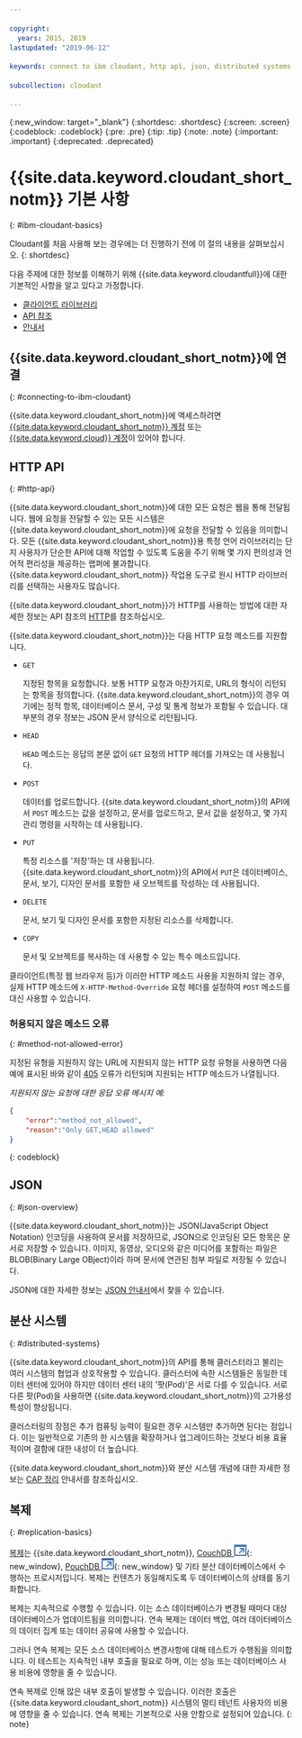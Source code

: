 ```yaml
---

copyright:
  years: 2015, 2019
lastupdated: "2019-06-12"

keywords: connect to ibm cloudant, http api, json, distributed systems, replication

subcollection: cloudant

---
```


{:new_window: target="_blank"}
{:shortdesc: .shortdesc}
{:screen: .screen}
{:codeblock: .codeblock}
{:pre: .pre}
{:tip: .tip}
{:note: .note}
{:important: .important}
{:deprecated: .deprecated}

<!-- Acrolinx: 2018-05-07 -->

# {{site.data.keyword.cloudant_short_notm}} 기본 사항
{: #ibm-cloudant-basics}

Cloudant를 처음 사용해 보는 경우에는 더 진행하기 전에 이 절의 내용을 살펴보십시오.
{: shortdesc}

다음 주제에 대한 정보를 이해하기 위해 {{site.data.keyword.cloudantfull}}에 대한 기본적인 사항을 알고 있다고 가정합니다. 

- [클라이언트 라이브러리](/docs/services/Cloudant?topic=cloudant-client-libraries#client-libraries)
- [API 참조](/docs/services/Cloudant?topic=cloudant-api-reference-overview#api-reference-overview)
- [안내서](/docs/services/Cloudant?topic=cloudant-authorized-curl-acurl-#authorized-curl-acurl-)

## {{site.data.keyword.cloudant_short_notm}}에 연결
{: #connecting-to-ibm-cloudant}

{{site.data.keyword.cloudant_short_notm}}에 액세스하려면 [{{site.data.keyword.cloudant_short_notm}} 계정](/docs/services/Cloudant?topic=cloudant-ibm-cloudant.com#enterprise-plan)
또는 [{{site.data.keyword.cloud}} 계정](https://cloud.ibm.com/login)이 있어야 합니다.

## HTTP API
{: #http-api}

{{site.data.keyword.cloudant_short_notm}}에 대한 모든 요청은 웹을 통해 전달됩니다.
웹에 요청을 전달할 수 있는 모든 시스템은 {{site.data.keyword.cloudant_short_notm}}에 요청을 전달할 수 있음을 의미합니다.
모든 {{site.data.keyword.cloudant_short_notm}}용 특정 언어 라이브러리는 단지 사용자가 단순한 API에 대해 작업할 수 있도록
도움을 주기 위해 몇 가지 편의성과 언어적 편리성을 제공하는 랩퍼에 불과합니다.
{{site.data.keyword.cloudant_short_notm}} 작업용 도구로 원시 HTTP 라이브러리를 선택하는 사용자도 많습니다.

{{site.data.keyword.cloudant_short_notm}}가 HTTP를 사용하는 방법에 대한 자세한 정보는 API 참조의 [HTTP](/docs/services/Cloudant?topic=cloudant-http#http)를 참조하십시오.

{{site.data.keyword.cloudant_short_notm}}는 다음 HTTP 요청 메소드를 지원합니다.

-   `GET`

    지정된 항목을 요청합니다.
    보통 HTTP 요청과 마찬가지로,
    URL의 형식이 리턴되는 항목을 정의합니다.
    {{site.data.keyword.cloudant_short_notm}}의 경우 여기에는 정적 항목,
    데이터베이스 문서,
    구성 및 통계 정보가 포함될 수 있습니다.
    대부분의 경우 정보는 JSON 문서 양식으로 리턴됩니다.

-   `HEAD`

    `HEAD` 메소드는 응답의 본문 없이 `GET` 요청의 HTTP 헤더를 가져오는 데 사용됩니다.

-   `POST`

    데이터를 업로드합니다.
    {{site.data.keyword.cloudant_short_notm}}의 API에서
    `POST` 메소드는 값을 설정하고,
    문서를 업로드하고,
    문서 값을 설정하고,
    몇 가지 관리 명령을 시작하는 데 사용됩니다.

-   `PUT`

    특정 리소스를 '저장'하는 데 사용됩니다.
    {{site.data.keyword.cloudant_short_notm}}의 API에서
    `PUT`은 데이터베이스,
    문서,
    보기,
    디자인 문서를 포함한
    새 오브젝트를 작성하는 데 사용됩니다.

-   `DELETE`

    문서, 보기 및
    디자인 문서를 포함한
    지정된 리소스를
    삭제합니다.

-   `COPY`

    문서 및 오브젝트를 복사하는 데 사용할 수 있는 특수 메소드입니다.

클라이언트(특정 웹 브라우저 등)가 이러한 HTTP 메소드 사용을 지원하지 않는 경우, 실제 HTTP 메소드에
`X-HTTP-Method-Override` 요청 헤더를 설정하여 `POST` 메소드를 대신 사용할 수 있습니다.

### 허용되지 않은 메소드 오류
{: #method-not-allowed-error}

지정된 유형을 지원하지 않는 URL에 지원되지 않는 HTTP 요청 유형을 사용하면
다음 예에 표시된 바와 같이 [405](/docs/services/Cloudant?topic=cloudant-http#http-status-codes) 오류가 리턴되며
지원되는 HTTP 메소드가 나열됩니다.

_지원되지 않는 요청에 대한 응답 오류 메시지 예:_

```json
{
    "error":"method_not_allowed",
    "reason":"Only GET,HEAD allowed"
}
```
{: codeblock}

## JSON
{: #json-overview}

{{site.data.keyword.cloudant_short_notm}}는 JSON(JavaScript Object Notation) 인코딩을 사용하여 문서를 저장하므로,
JSON으로 인코딩된 모든 항목은 문서로 저장할 수 있습니다.
이미지, 동영상, 오디오와 같은 미디어를 포함하는 파일은 BLOB(Binary Large OBject)이라 하며
문서에 연관된 첨부 파일로 저장될 수 있습니다.

JSON에 대한 자세한 정보는 [JSON 안내서](/docs/services/Cloudant?topic=cloudant-json#json)에서 찾을 수 있습니다.

## 분산 시스템
{: #distributed-systems}

{{site.data.keyword.cloudant_short_notm}}의 API를 통해 클러스터라고 불리는 여러 시스템의 협업과
상호작용할 수 있습니다.
클러스터에 속한 시스템들은 동일한 데이터 센터에 있어야 하지만
데이터 센터 내의 '팟(Pod)'은 서로 다를 수 있습니다.
서로 다른 팟(Pod)을 사용하면 {{site.data.keyword.cloudant_short_notm}}의 고가용성 특성이 향상됩니다.

클러스터링의 장점은 추가 컴퓨팅 능력이 필요한 경우
시스템만 추가하면 된다는 점입니다.
이는 일반적으로 기존의 한 시스템을 확장하거나 업그레이드하는 것보다 비용 효율적이며 결함에 대한 내성이 더 높습니다.

{{site.data.keyword.cloudant_short_notm}}와 분산 시스템 개념에 대한 자세한 정보는
[CAP 정리](/docs/services/Cloudant?topic=cloudant-cap-theorem#cap-theorem) 안내서를 참조하십시오.

## 복제
{: #replication-basics}

[복제](/docs/services/Cloudant?topic=cloudant-replication-api#replication-api)는 {{site.data.keyword.cloudant_short_notm}},
[CouchDB ![외부 링크 아이콘](../images/launch-glyph.svg "외부 링크 아이콘")](http://couchdb.apache.org/){: new_window},
[PouchDB ![외부 링크 아이콘](../images/launch-glyph.svg "외부 링크 아이콘")](http://pouchdb.com/){: new_window}
및 기타 분산 데이터베이스에서 수행하는 프로시저입니다.
복제는 컨텐츠가 동일해지도록 두 데이터베이스의 상태를 동기화합니다.

복제는 지속적으로 수행할 수 있습니다.
이는 소스 데이터베이스가 변경될 때마다 대상 데이터베이스가 업데이트됨을 의미합니다.
연속 복제는 데이터 백업,
여러 데이터베이스의 데이터 집계
또는 데이터 공유에 사용할 수 있습니다.

그러나
연속 복제는 모든 소스 데이터베이스 변경사항에 대해 테스트가 수행됨을 의미합니다.
이 테스트는 지속적인 내부 호출을 필요로 하며,
이는 성능 또는 데이터베이스 사용 비용에 영향을 줄 수 있습니다.

연속 복제로 인해 많은 내부 호출이 발생할 수 있습니다. 이러한 호출은 {{site.data.keyword.cloudant_short_notm}} 시스템의 멀티 테넌트 사용자의 비용에 영향을 줄 수 있습니다. 연속 복제는 기본적으로 사용 안함으로 설정되어 있습니다.
{: note}

